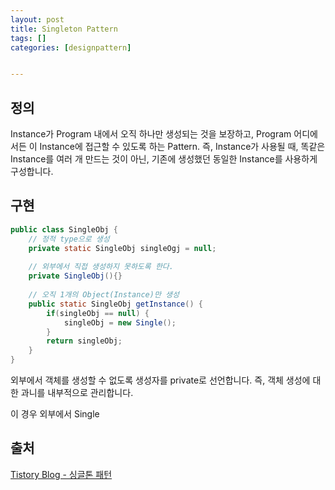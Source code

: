 ```yaml
---
layout: post
title: Singleton Pattern
tags: []
categories: [designpattern]


---
```


## 정의

Instance가 Program 내에서 오직 하나만 생성되는 것을 보장하고, Program 어디에서든 이 Instance에 접근할 수 있도록 하는 Pattern. 즉, Instance가 사용될 때, 똑같은 Instance를 여러 개 만드는 것이 아닌, 기존에 생성했던 동일한 Instance를 사용하게 구성합니다.

## 구현

``` java
public class SingleObj {
    // 정적 type으로 생성
    private static SingleObj singleOgj = null;
    
    // 외부에서 직접 생성하지 못하도록 한다.
    private SingleObj(){}
    
    // 오직 1개의 Object(Instance)만 생성
    public static SingleObj getInstance() {
        if(singleObj == null) {
            singleObj = new Single();
        }
        return singleObj;
    }
}
```

외부에서 객체를 생성할 수 없도록 생성자를 private로 선언합니다. 즉, 객체 생성에 대한 과니를 내부적으로 관리합니다.

이 경우 외부에서 Single



## 출처

[Tistory Blog - 싱글톤 패턴](https://victorydntmd.tistory.com/293?category=719467)